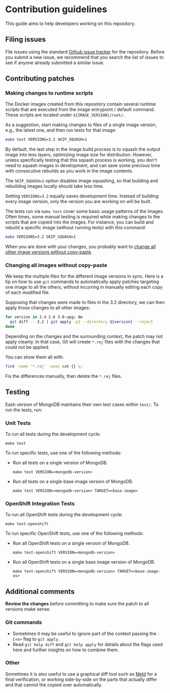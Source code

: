 Contribution guidelines
=====================

This guide aims to help developers working on this repository.

Filing issues
---------------------------------

File issues using the standard [Github issue tracker][1] for
the repository. Before you submit a new issue, we recommend that you
search the list of issues to see if anyone already submitted a similar
issue.

Contributing patches
---------------------------------

### Making changes to runtime scripts

The Docker images created from this repository contain several runtime scripts
that are executed from the image entrypoint / default command. These scripts are
located under `${IMAGE_VERSION}/root/`.

As a suggestion, start making changes to files of a single image version, e.g.,
the latest one, and then run tests for that image:

```bash
make test VERSIONS=3.2 SKIP_SQUASH=1
```

By default, the last step in the image build process is to squash the output
image into less layers, optimizing image size for distribution. However, unless
specifically testing that this squash process is working, you don't need to
squash images in development, and can save some precious time with consecutive
rebuilds as you work in the image contents.

The `SKIP_SQUASH=1` option disables image squashing, so that building and
rebuilding images locally should take less time.

Setting `VERSIONS=3.2` equally saves development time. Instead of building every
image version, only the version you are working on will be built.

The tests run via `make test` cover some basic usage patterns of the images.
Often times, some manual testing is required while making changes to the scripts
that are copied into the images. For instance, you can build and rebuild a
specific image (without running tests) with this command:

```bash
make VERSIONS=3.2 SKIP_SQUASH=1
```

When you are done with your changes, you probably want to [change all other
image versions without copy-paste](#changing-all-images-without-copy-paste).

### Changing all images without copy-paste

We keep the multiple files for the different image versions in sync. Here is a
tip on how to use `git` commands to automatically apply patches targeting one
image to all the others, without incurring in manually editing each copy of each
modified file.

Supposing that changes were made to files in the 3.2 directory, we can then
apply those changes to all other images:

```bash
for version in 2.4 2.6 3.0-upg; do
  git diff -- 3.2 | git apply -p2 --directory ${version} --reject
done
```

Depending on the changes and the surrounding context, the patch may not apply
cleanly. In that case, Git will create `*.rej` files with the changes that could
not be applied.

You can show them all with:

```bash
find -name '*.rej' -exec cat {} \;
```

Fix the differences manually, then delete the `*.rej` files.

Testing
---------------------------------

Eash version of MongoDB maintains their own test cases within `test/`. To run the tests, run:

### Unit Tests

To run all tests during the development cycle:

```
make test
```

To run specific tests, use one of the following methods:

* Run all tests on a single version of MongoDB.

  ```
  make test VERSION=<mongodb-version>
  ```
* Run all tests on a single base image version of MongoDB.

  ```
  make test VERSION=<mongodb-version> TARGET=<base-image>
  ```

### OpenShift Integration Tests

To run all OpenShift tests during the development cycle:

```
make test-openshift
```

To run specific OpenShift tests, use one of the following methods:

* Run all OpenShift tests on a single version of MongoDB.

  ```
  make test-openshift VERSION=<mongodb-version>
  ```
* Run all OpenShift tests on a single base image version of MongoDB.

  ```
  make test-openshift VERSION=<mongodb-version> TARGET=<base-image-os>
  ```

Additional comments
---------------------------------

**Review the changes** before committing to make sure the patch to all versions
make sense.

### Git commands
- Sometimes it may be useful to ignore part of the context passing the `-C<n>` flag to `git apply`.
- Read `git help diff` and `git help apply` for details about the flags used here and further insights on how to combine them.

### Other
Sometimes it is also useful to use a graphical diff tool such as [Meld][2] for a final verification, or working side-by-side on the parts that actually differ and that cannot the copied over automatically.

[1]: https://github.com/sclorg/mongodb-container/issues
[2]: http://meldmerge.org/
